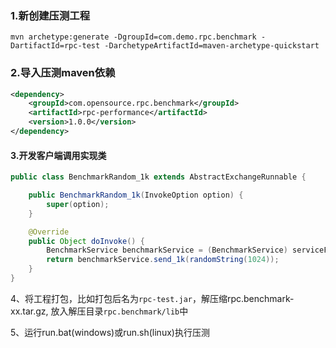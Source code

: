 ### 1.新创建压测工程

```shell
mvn archetype:generate -DgroupId=com.demo.rpc.benchmark -DartifactId=rpc-test -DarchetypeArtifactId=maven-archetype-quickstart
```

### 2.导入压测maven依赖

```xml
<dependency>
    <groupId>com.opensource.rpc.benchmark</groupId>
    <artifactId>rpc-performance</artifactId>
    <version>1.0.0</version>
</dependency>
```

#### 3.开发客户端调用实现类

```java
public class BenchmarkRandom_1k extends AbstractExchangeRunnable {

    public BenchmarkRandom_1k(InvokeOption option) {
        super(option);
    }

    @Override
    public Object doInvoke() {
        BenchmarkService benchmarkService = (BenchmarkService) serviceFactory.getReference(BenchmarkService.class);
        return benchmarkService.send_1k(randomString(1024));
    }
}
```

4、将工程打包，比如打包后名为`rpc-test.jar`，解压缩rpc.benchmark-xx.tar.gz, 放入解压目录`rpc.benchmark/lib`中

5、运行run.bat(windows)或run.sh(linux)执行压测
